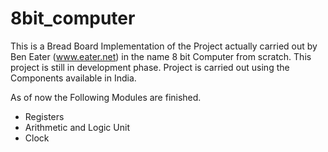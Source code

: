 # 8bit_computer
This is a Bread Board Implementation of the Project actually carried out by Ben Eater (www.eater.net) in the name 8 bit Computer from scratch. This project is still in development phase. Project is carried out using the Components available in India.

As of now the Following Modules are finished. 
* Registers
* Arithmetic and Logic Unit
* Clock
